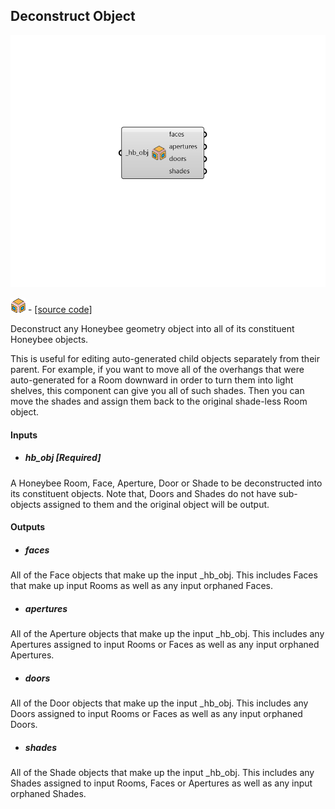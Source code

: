 ## Deconstruct Object

![](../../images/components/Deconstruct_Object.png)

![](../../images/icons/Deconstruct_Object.png) - [[source code]](https://github.com/ladybug-tools/honeybee-grasshopper-core/blob/master/honeybee_grasshopper_core/src//HB%20Deconstruct%20Object.py)


Deconstruct any Honeybee geometry object into all of its constituent Honeybee objects. 

This is useful for editing auto-generated child objects separately from their parent. For example, if you want to move all of the overhangs that were auto-generated for a Room downward in order to turn them into light shelves, this component can give you all of such shades. Then you can move the shades and assign them back to the original shade-less Room object. 



#### Inputs
* ##### hb_obj [Required]
A Honeybee Room, Face, Aperture, Door or Shade to be deconstructed into its constituent objects. Note that, Doors and Shades do not have sub-objects assigned to them and the original object will be output. 

#### Outputs
* ##### faces
All of the Face objects that make up the input _hb_obj. This includes Faces that make up input Rooms as well as any input orphaned Faces. 
* ##### apertures
All of the Aperture objects that make up the input _hb_obj. This includes any Apertures assigned to input Rooms or Faces as well as any input orphaned Apertures. 
* ##### doors
All of the Door objects that make up the input _hb_obj. This includes any Doors assigned to input Rooms or Faces as well as any input orphaned Doors. 
* ##### shades
All of the Shade objects that make up the input _hb_obj. This includes any Shades assigned to input Rooms, Faces or Apertures as well as any input orphaned Shades. 